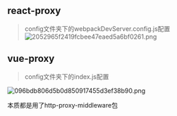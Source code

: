 ## react-proxy
>config文件夹下的webpackDevServer.config.js配置
![2052965f2419fcbee47eaed5a6bf0261.png](evernotecid://AAA8D550-EDFF-4B4C-8E60-A388FFD29BBF/appyinxiangcom/21491229/ENResource/p3)

## vue-proxy
> config文件夹下的index.js配置

![096bdb806d5b0d850917455d3ef38b90.png](evernotecid://AAA8D550-EDFF-4B4C-8E60-A388FFD29BBF/appyinxiangcom/21491229/ENResource/p5)

本质都是用了http-proxy-middleware包

